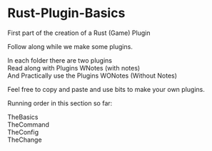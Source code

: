# Rust-Plugin-Basics
First part of the creation of a Rust (Game) Plugin<p>


Follow along while we make some plugins.<p>

In each folder there are two plugins<br>
Read along with Plugins WNotes (with notes)<br>
And Practically use the Plugins WONotes (Without Notes)<p>

Feel free to copy and paste and use bits to make your own plugins.
<p>
Running order in this section so far:
<p>
TheBasics<br>
TheCommand<br>
TheConfig<br>
TheChange<br>
